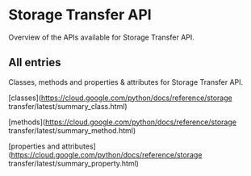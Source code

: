 [
This is a templated file. Adding content to this file may result in it being
reverted. Instead, if you want to place additional content, create an
"overview_content.md" file in `docs/` directory. The Sphinx tool will
pick up on the content and merge the content.
]: #

# Storage Transfer API

Overview of the APIs available for Storage Transfer API.

## All entries

Classes, methods and properties & attributes for
Storage Transfer API.

[classes](https://cloud.google.com/python/docs/reference/storage transfer/latest/summary_class.html)

[methods](https://cloud.google.com/python/docs/reference/storage transfer/latest/summary_method.html)

[properties and
attributes](https://cloud.google.com/python/docs/reference/storage transfer/latest/summary_property.html)
